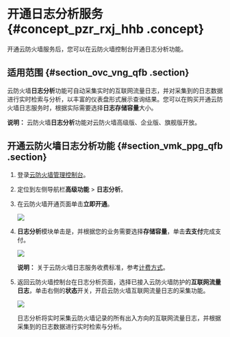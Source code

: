# 开通日志分析服务 {#concept_pzr_rxj_hhb .concept}

开通云防火墙服务后，您可以在云防火墙控制台开通日志分析功能。

## 适用范围 {#section_ovc_vng_qfb .section}

云防火墙**日志分析**功能可自动采集实时的互联网流量日志，并对采集到的日志数据进行实时检索与分析，以丰富的仪表盘形式展示查询结果。您可以在购买开通云防火墙日志服务时，根据实际需要选择**日志存储容量**大小。

**说明：** 云防火墙**日志分析**功能对云防火墙高级版、企业版、旗舰版开放。

## 开通云防火墙日志分析功能 {#section_vmk_ppg_qfb .section}

1.  登录[云防火墙管理控制台](https://yundunnext.console.aliyun.com/?p=cfwnext)。
2.  定位到左侧导航栏**高级功能** \> **日志分析**。
3.  在云防火墙开通页面单击**立即开通**。

    ![](http://static-aliyun-doc.oss-cn-hangzhou.aliyuncs.com/assets/img/154091/155954589747616_zh-CN.png)

4.  **日志分析**模块单击是，并根据您的业务需要选择**存储容量**，单击**去支付**完成支付。

    ![](http://static-aliyun-doc.oss-cn-hangzhou.aliyuncs.com/assets/img/154091/155954589747619_zh-CN.png)

    **说明：** 关于云防火墙日志服务收费标准，参考[计费方式](../../../../cn.zh-CN/产品定价/计费方式.md#)。

5.  返回云防火墙控制台在日志分析页面，选择已接入云防火墙防护的**互联网流量日志**，单击右侧的**状态**开关，开启云防火墙互联网流量日志的采集功能。

    ![](http://static-aliyun-doc.oss-cn-hangzhou.aliyuncs.com/assets/img/154091/155954589847617_zh-CN.png)

    日志分析将实时采集云防火墙记录的所有出入方向的互联网流量日志，并根据采集到的日志数据进行实时检索与分析。


